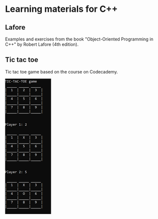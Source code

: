 # Learning materials for C++

## Lafore

Examples and exercises from the book "Object-Oriented Programming in C++" by Robert Lafore (4th edition).

## Tic tac toe

Tic tac toe game based on the course on Codecademy.

![](img/image.png)